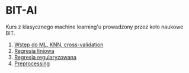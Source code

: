 # BIT-AI
Kurs z klasycznego machine learning'u prowadzony przez koło naukowe BIT.
1. [Wstęp do ML, KNN, cross-validation](https://github.com/maati01/BIT-AI/blob/main/knn_cross_validation.ipynb)
2. [Regresja liniowa](https://github.com/maati01/BIT-AI/blob/main/linear_regression.ipynb)
3. [Regresja regularyzowana](https://github.com/maati01/BIT-AI/blob/main/regresja_regularyzowana.ipynb)
4. [Preprocessing](https://github.com/maati01/BIT-AI/blob/main/preprocessing.ipynb)
